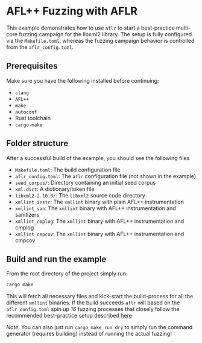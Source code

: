 # AFL++ Fuzzing with AFLR

This example demonstrates how to use `aflr` to start a best-practice multi-core fuzzing campaign for the libxml2 library.
The setup is fully configured via the `Makefile.toml`, whereas the fuzzing campaign behavior is controlled from the `aflr_config.toml`.

## Prerequisites

Make sure you have the following installed before continuing:

- `clang`
- `AFL++`
- `make`
- `autoconf`
- Rust toolchain
- `cargo-make`

## Folder structure

After a successful build of the example, you should see the following files

- `Makefile.toml`: The build configuration file
- `aflr_config.toml`: The `aflr` configuration file (not shown in the example)
- `seed_corpus/`: Directory containing an initial seed corpus
- `xml.dict`: A dictionary/token file
- `libxml2-2.10.0/`: The `libxml2` source code directory
- `xmllint_instr`: The `xmllint` binary with plain AFL++ instrumentation
- `xmllint_san`: The `xmllint` binary with AFL++ instrumentation and sanitizers
- `xmllint_cmplog`: The `xmllint` binary with AFL++ instrumentation and cmplog
- `xmllint_cmpcov`: The `xmllint` binary with AFL++ instrumentation and cmpcov

## Build and run the example

From the root directory of the project simply run:

```bash
cargo make
```

This will fetch all necessary files and kick-start the build-process for all the different `xmllint` binaries.
If the build succeeds `aflr` will based on the `aflr_config.toml` spin up _16_ fuzzing processes that closely follow
the recommended best-practice setup described [here](https://aflplus.plus/docs/fuzzing_in_depth/#c-using-multiple-cores)

_Note_: You can also just run `cargo make run_dry` to simply run the command generator (requires building) instead of running the actual fuzzing!
